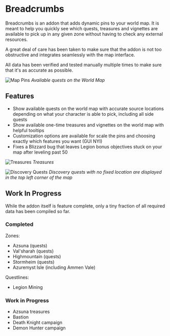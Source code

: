 # Breadcrumbs

Breadcrumbs is an addon that adds dynamic pins to your world map. It is meant to help you quickly see which quests, treasures and vignettes are available to pick up in any given zone without having to check any external resources.

A great deal of care has been taken to make sure that the addon is not too obstructive and integrates seamlessly with the map interface.

All data has been verified and tested manually multiple times to make sure that it's as accurate as possible.

![Map Pins](https://i.imgur.com/k3zVLC9.png)
*Available quests on the World Map*

## Features

- Show available quests on the world map with accurate source locations depending on what your character is able to pick, including all side quests
- Show available one-time treasures and vignettes on the world map with helpful tooltips
- Customization options are available for scale the pins and choosing exactly which features you want (GUI NYI)
- Fixes a Blizzard bug that leaves Legion bonus objectives stuck on your map after leveling past 50

![Treasures](https://i.imgur.com/qahmcqj.png)
*Treasures*

![Discovery Quests](https://i.imgur.com/DiOxFIm.png)
*Discovery quests with no fixed location are displayed in the top left corner of the map*

## Work In Progress

While the addon itself is feature complete, only a tiny fraction of all required data has been compiled so far.

### Completed

Zones:
- Azsuna (quests)
- Val'sharah (quests)
- Highmountain (quests)
- Stormheim (quests)
- Azuremyst Isle (including Ammen Vale)

Questlines:
- Legion Mining

### Work in Progress

- Azsuna treasures
- Bastion
- Death Knight campaign
- Demon Hunter campaign
